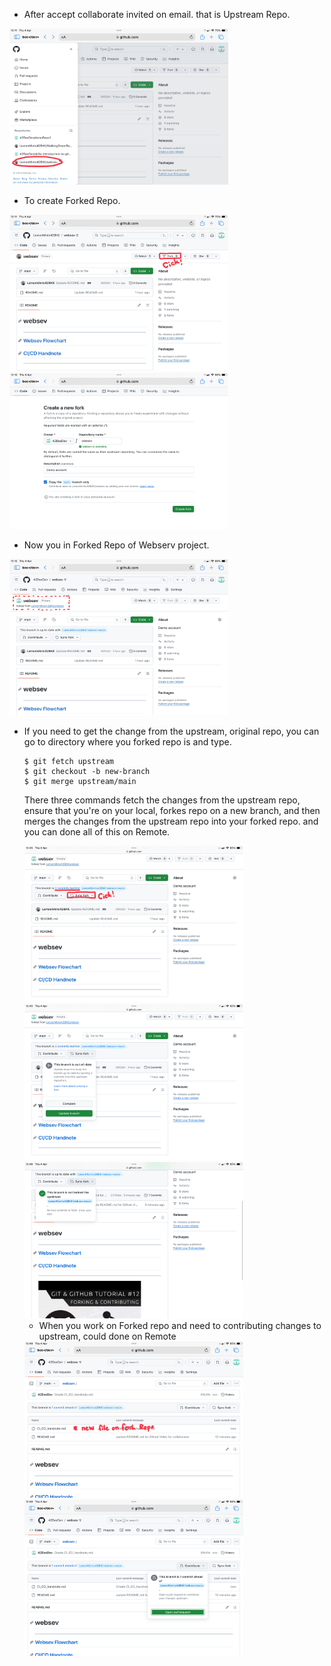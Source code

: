 * After accept collaborate invited on email. that is Upstream Repo.
<img src="IMG_1985.jpeg" alt="Image Description" width="350" height="250">

* To create Forked Repo.
<img src="IMG_1986.jpeg" alt="Image Description" width="350" height="250">
<img src="IMG_1988.png" alt="Image Description" width="350" height="250">

* Now you in Forked Repo of Webserv project.
<img src="IMG_1989.jpeg" alt="Image Description" width="350" height="250">

* If you need to get the change from the upstream, original repo, you can go to directory where you forked repo is and type.
  ```
  $ git fetch upstream
  $ git checkout -b new-branch
  $ git merge upstream/main
  ```
  There three commands fetch the changes from the upstream repo, ensure that you're on your local, forkes repo on a new branch, and then merges the changes from the upstream repo into your forked repo.
  and you can done all of this on Remote.
  
  <img src="IMG_1990.jpeg" alt="Image Description" width="350" height="250">
  <img src="IMG_1991.png" alt="Image Description" width="350" height="250">
  <img src="IMG_1992.png" alt="Image Description" width="350" height="250">

  * When you work on Forked repo and need to contributing changes to upstream, could done on Remote
 
  <img src="IMG_1993.jpeg" alt="Image Description" width="350" height="250">
  <img src="IMG_1994.png" alt="Image Description" width="350" height="250">
    
